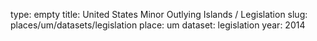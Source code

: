 type: empty
title: United States Minor Outlying Islands / Legislation
slug: places/um/datasets/legislation
place: um
dataset: legislation
year: 2014
